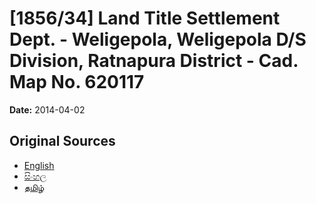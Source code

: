 # [1856/34] Land Title Settlement Dept. - Weligepola, Weligepola D/S Division, Ratnapura District - Cad. Map No. 620117

**Date:** 2014-04-02

## Original Sources

- [English](https://documents.gov.lk/view/extra-gazettes/2014/4/1856-34_E.pdf)
- [සිංහල](https://documents.gov.lk/view/extra-gazettes/2014/4/1856-34_S.pdf)
- [தமிழ்](https://documents.gov.lk/view/extra-gazettes/2014/4/1856-34_T.pdf)
